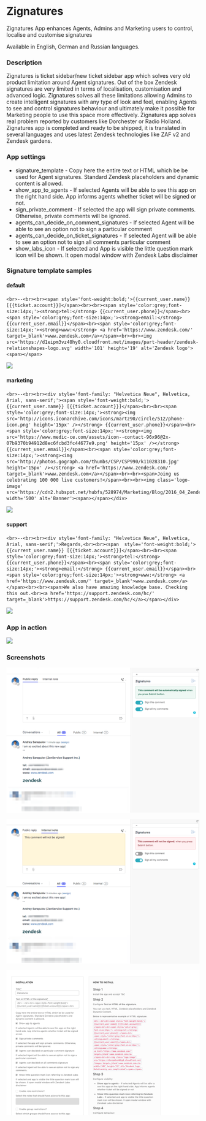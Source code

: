 # Zignatures

Zignatures App enhances Agents, Admins and Marketing users to control, localise and customise signatures

Available in English, German and Russian languages.

### Description

Zignatures is ticket sidebar/new ticket sidebar app which solves very old product limitation around Agent signatures.
Out of the box Zendesk signatures are very limited in terms of localisation, customisation and advanced logic.
Zignatures solves all these limitations allowing Admins to create intelligent signatures with any type of look and feel,
enabling Agents to see and control signatures behaviour and ultimately make it possible for Marketing people to use this space more effectively.
Zignatures app solves real problem reported by customers like Dorchester or Radio Holland.
Zignatures app is completed and ready to be shipped, it is translated in several languages and uses latest Zendesk technologies like ZAF v2 and Zendesk gardens.

### App settings

* signature_template - Copy here the entire text or HTML which be be used for Agent signatures. Standard Zendesk placeholders and dynamic content is allowed.
* show_app_to_agents - If selected Agents will be able to see this app on the right hand side. App informs agents whether ticket will be signed or not.
* sign_private_comment - If selected the app will sign private comments. Otherwise, private comments will be ignored.
* agents_can_decide_on_comment_signatures - If selected Agent will be able to see an option not to sign a particular comment
* agents_can_decide_on_ticket_signatures - If selected Agent will be able to see an option not to sign all comments particular comment
* show_labs_icon - If selected and App is visible the little question mark icon will be shown. It open modal window with Zendesk Labs disclaimer

### Signature template samples

#### default

```
<br>--<br><br><span style='font-weight:bold;'>{{current_user.name}} [{{ticket.account}}]</span><br><br><span style='color:grey;font-size:14px;'><strong>tel:</strong> {{current_user.phone}}</span><br><span style='color:grey;font-size:14px;'><strong>email:</strong> {{current_user.email}}</span><br><span style='color:grey;font-size:14px;'><strong>www:</strong> <a href='https://www.zendesk.com/' target=_blank'>www.zendesk.com</a></span><br><br><img src='https://d1eipm3vz40hy0.cloudfront.net/images/part-header/zendesk-relationshapes-logo.svg' width='101' height='19' alt='Zendesk logo'><span></span>
```

![](https://cl.ly/1k2m1N310Y2F/Image%202018-07-12%20at%201.30.52%20PM.png)

#### marketing

```
<br>--<br><br><div style='font-family: "Helvetica Neue", Helvetica, Arial, sans-serif;'><span style='font-weight:bold;'>{{current_user.name}} [{{ticket.account}}]</span><br><br><span style='color:grey;font-size:14px;'><strong><img src='http://icons.iconarchive.com/icons/martz90/circle/512/phone-icon.png' height='15px' /></strong> {{current_user.phone}}</span><br><span style='color:grey;font-size:14px;'><strong><img src='https://www.medic-ce.com/assets/icon--contact-96x96@2x-07b9370b94912d8ec6fcbd3fc44677e9.png' height='15px' /></strong> {{current_user.email}}</span><br><span style='color:grey;font-size:14px;'><strong><img src='http://photos.gograph.com/thumbs/CSP/CSP990/k11028310.jpg' height='15px' /></strong> <a href='https://www.zendesk.com/' target=_blank'>www.zendesk.com</a></span><br><br><span>Joing us celebrating 100 000 live customers!</span><br><br><img class='logo-image' src='https://cdn2.hubspot.net/hubfs/528974/Marketing/Blog/2016_04_Zendesk.png' width='500' alt='Banner'><span></span></div>
```

![](https://cl.ly/2K1V1Y3i1D10/Image%202018-07-12%20at%201.28.40%20PM.png)

#### support

```
<br>--<br><br><div style='font-family: "Helvetica Neue", Helvetica, Arial, sans-serif;'>Regards,<br><br><span  style='font-weight:bold;'>{{current_user.name}} [{{ticket.account}}]</span><br><br><span style='color:grey;font-size:14px;'><strong>tel:</strong> {{current_user.phone}}</span><br><span style='color:grey;font-size:14px;'><strong>email:</strong> {{current_user.email}}</span><br><span style='color:grey;font-size:14px;'><strong>www:</strong> <a href='https://www.zendesk.com/' target=_blank'>www.zendesk.com</a></span><br><br><span>We also have amazing knowledge base. Checking this out.<br><a href='https://support.zendesk.com/hc/' target=_blank'>https://support.zendesk.com/hc/</a></span></div>
```

![](https://cl.ly/2R1n0T2H2o35/Image%202018-07-12%20at%201.26.37%20PM.png)

### App in action

![](https://cl.ly/3e3O3p0M1L3F/Screen%20Recording%202018-07-12%20at%2001.33%20PM.gif)

### Screenshots

![](assets/screenshot-0.png)

![](assets/screenshot-1.png)

![](assets/screenshot-2.png)
